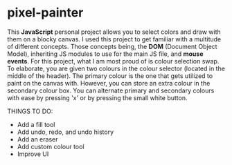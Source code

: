 # pixel-painter
This **JavaScript** personal project allows you to select colors and draw with them on a blocky canvas.
I used this project to get familiar with a multitude of different concepts. Those concepts being, the **DOM** (Document Object Model), 
inheriting JS modules to use for the main JS file, and **mouse events**. For this project, what I am most proud of is colour selection swap. 
To elaborate, you are given two colours in the colour selector (located in the middle of the header). The primary colour is the one
that gets utilized to paint on the canvas with. However, you can store an extra colour in the secondary colour box. You can alternate
primary and secondary colours with ease by pressing 'x' or by pressing the small white button. 

THINGS TO DO:

- Add a fill tool
- Add undo, redo, and undo history
- Add an eraser
- Add custom colour tool
- Improve UI

